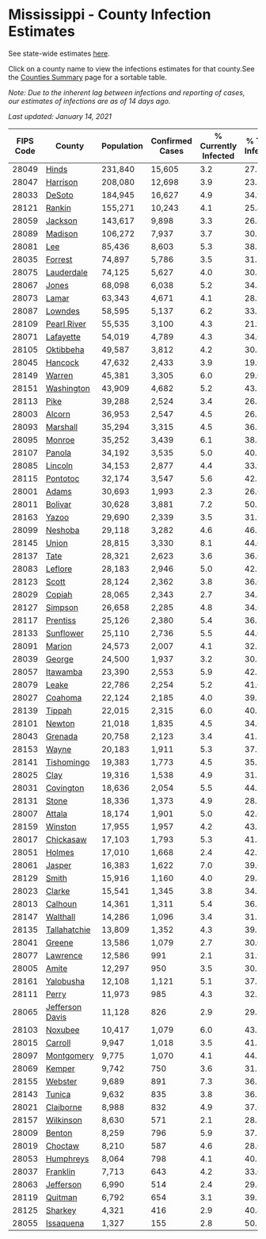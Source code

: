# Mississippi - County Infection Estimates

See state-wide estimates [here](/infections/us-ms).

Click on a county name to view the infections estimates for that county.See the [Counties Summary](/infections/summary-counties) page for a sortable table.

*Note: Due to the inherent lag between infections and reporting of cases, our estimates of infections are as of 14 days ago.*

*Last updated: January 14, 2021*

|   FIPS Code |                             County |   Population |   Confirmed Cases |   % Currently Infected |   % Total Infected |
|-------------|------------------------------------|--------------|-------------------|------------------------|--------------------|
|       28049 |                     [Hinds](hinds) |      231,840 |            15,605 |                    3.2 |               27.2 |
|       28047 |               [Harrison](harrison) |      208,080 |            12,698 |                    3.9 |               23.3 |
|       28033 |                   [DeSoto](desoto) |      184,945 |            16,627 |                    4.9 |               34.9 |
|       28121 |                   [Rankin](rankin) |      155,271 |            10,243 |                    4.1 |               25.4 |
|       28059 |                 [Jackson](jackson) |      143,617 |             9,898 |                    3.3 |               26.8 |
|       28089 |                 [Madison](madison) |      106,272 |             7,937 |                    3.7 |               30.2 |
|       28081 |                         [Lee](lee) |       85,436 |             8,603 |                    5.3 |               38.7 |
|       28035 |                 [Forrest](forrest) |       74,897 |             5,786 |                    3.5 |               31.1 |
|       28075 |           [Lauderdale](lauderdale) |       74,125 |             5,627 |                    4.0 |               30.3 |
|       28067 |                     [Jones](jones) |       68,098 |             6,038 |                    5.2 |               34.8 |
|       28073 |                     [Lamar](lamar) |       63,343 |             4,671 |                    4.1 |               28.9 |
|       28087 |                 [Lowndes](lowndes) |       58,595 |             5,137 |                    6.2 |               33.5 |
|       28109 |         [Pearl River](pearl-river) |       55,535 |             3,100 |                    4.3 |               21.9 |
|       28071 |             [Lafayette](lafayette) |       54,019 |             4,789 |                    4.3 |               34.0 |
|       28105 |             [Oktibbeha](oktibbeha) |       49,587 |             3,812 |                    4.2 |               30.8 |
|       28045 |                 [Hancock](hancock) |       47,632 |             2,433 |                    3.9 |               19.6 |
|       28149 |                   [Warren](warren) |       45,381 |             3,305 |                    6.0 |               29.0 |
|       28151 |           [Washington](washington) |       43,909 |             4,682 |                    5.2 |               43.5 |
|       28113 |                       [Pike](pike) |       39,288 |             2,524 |                    3.4 |               26.3 |
|       28003 |                   [Alcorn](alcorn) |       36,953 |             2,547 |                    4.5 |               26.1 |
|       28093 |               [Marshall](marshall) |       35,294 |             3,315 |                    4.5 |               36.3 |
|       28095 |                   [Monroe](monroe) |       35,252 |             3,439 |                    6.1 |               38.8 |
|       28107 |                   [Panola](panola) |       34,192 |             3,535 |                    5.0 |               40.7 |
|       28085 |                 [Lincoln](lincoln) |       34,153 |             2,877 |                    4.4 |               33.9 |
|       28115 |               [Pontotoc](pontotoc) |       32,174 |             3,547 |                    5.6 |               42.3 |
|       28001 |                     [Adams](adams) |       30,693 |             1,993 |                    2.3 |               26.0 |
|       28011 |                 [Bolivar](bolivar) |       30,628 |             3,881 |                    7.2 |               50.5 |
|       28163 |                     [Yazoo](yazoo) |       29,690 |             2,339 |                    3.5 |               31.9 |
|       28099 |                 [Neshoba](neshoba) |       29,118 |             3,282 |                    4.6 |               46.3 |
|       28145 |                     [Union](union) |       28,815 |             3,330 |                    8.1 |               44.0 |
|       28137 |                       [Tate](tate) |       28,321 |             2,623 |                    3.6 |               36.0 |
|       28083 |                 [Leflore](leflore) |       28,183 |             2,946 |                    5.0 |               42.9 |
|       28123 |                     [Scott](scott) |       28,124 |             2,362 |                    3.8 |               36.0 |
|       28029 |                   [Copiah](copiah) |       28,065 |             2,343 |                    2.7 |               34.4 |
|       28127 |                 [Simpson](simpson) |       26,658 |             2,285 |                    4.8 |               34.6 |
|       28117 |               [Prentiss](prentiss) |       25,126 |             2,380 |                    5.4 |               36.5 |
|       28133 |             [Sunflower](sunflower) |       25,110 |             2,736 |                    5.5 |               44.0 |
|       28091 |                   [Marion](marion) |       24,573 |             2,007 |                    4.1 |               32.3 |
|       28039 |                   [George](george) |       24,500 |             1,937 |                    3.2 |               30.8 |
|       28057 |               [Itawamba](itawamba) |       23,390 |             2,553 |                    5.9 |               42.1 |
|       28079 |                     [Leake](leake) |       22,786 |             2,254 |                    5.2 |               41.6 |
|       28027 |                 [Coahoma](coahoma) |       22,124 |             2,185 |                    4.0 |               39.7 |
|       28139 |                   [Tippah](tippah) |       22,015 |             2,315 |                    6.0 |               40.3 |
|       28101 |                   [Newton](newton) |       21,018 |             1,835 |                    4.5 |               34.6 |
|       28043 |                 [Grenada](grenada) |       20,758 |             2,123 |                    3.4 |               41.2 |
|       28153 |                     [Wayne](wayne) |       20,183 |             1,911 |                    5.3 |               37.5 |
|       28141 |           [Tishomingo](tishomingo) |       19,383 |             1,773 |                    4.5 |               35.1 |
|       28025 |                       [Clay](clay) |       19,316 |             1,538 |                    4.9 |               31.1 |
|       28031 |             [Covington](covington) |       18,636 |             2,054 |                    5.5 |               44.2 |
|       28131 |                     [Stone](stone) |       18,336 |             1,373 |                    4.9 |               28.3 |
|       28007 |                   [Attala](attala) |       18,174 |             1,901 |                    5.0 |               42.6 |
|       28159 |                 [Winston](winston) |       17,955 |             1,957 |                    4.2 |               43.7 |
|       28017 |             [Chickasaw](chickasaw) |       17,103 |             1,793 |                    5.3 |               41.8 |
|       28051 |                   [Holmes](holmes) |       17,010 |             1,668 |                    2.4 |               42.9 |
|       28061 |                   [Jasper](jasper) |       16,383 |             1,622 |                    7.0 |               39.6 |
|       28129 |                     [Smith](smith) |       15,916 |             1,160 |                    4.0 |               29.8 |
|       28023 |                   [Clarke](clarke) |       15,541 |             1,345 |                    3.8 |               34.3 |
|       28013 |                 [Calhoun](calhoun) |       14,361 |             1,311 |                    5.4 |               36.8 |
|       28147 |               [Walthall](walthall) |       14,286 |             1,096 |                    3.4 |               31.7 |
|       28135 |       [Tallahatchie](tallahatchie) |       13,809 |             1,352 |                    4.3 |               39.5 |
|       28041 |                   [Greene](greene) |       13,586 |             1,079 |                    2.7 |               30.0 |
|       28077 |               [Lawrence](lawrence) |       12,586 |               991 |                    2.1 |               31.9 |
|       28005 |                     [Amite](amite) |       12,297 |               950 |                    3.5 |               30.5 |
|       28161 |             [Yalobusha](yalobusha) |       12,108 |             1,121 |                    5.1 |               37.3 |
|       28111 |                     [Perry](perry) |       11,973 |               985 |                    4.3 |               32.2 |
|       28065 | [Jefferson Davis](jefferson-davis) |       11,128 |               826 |                    2.9 |               29.8 |
|       28103 |                 [Noxubee](noxubee) |       10,417 |             1,079 |                    6.0 |               43.1 |
|       28015 |                 [Carroll](carroll) |        9,947 |             1,018 |                    3.5 |               41.3 |
|       28097 |           [Montgomery](montgomery) |        9,775 |             1,070 |                    4.1 |               44.5 |
|       28069 |                   [Kemper](kemper) |        9,742 |               750 |                    3.6 |               31.2 |
|       28155 |                 [Webster](webster) |        9,689 |               891 |                    7.3 |               36.5 |
|       28143 |                   [Tunica](tunica) |        9,632 |               835 |                    3.8 |               36.3 |
|       28021 |             [Claiborne](claiborne) |        8,988 |               832 |                    4.9 |               37.6 |
|       28157 |             [Wilkinson](wilkinson) |        8,630 |               571 |                    2.1 |               28.8 |
|       28009 |                   [Benton](benton) |        8,259 |               796 |                    5.9 |               37.3 |
|       28019 |                 [Choctaw](choctaw) |        8,210 |               587 |                    4.6 |               28.0 |
|       28053 |             [Humphreys](humphreys) |        8,064 |               798 |                    4.1 |               40.3 |
|       28037 |               [Franklin](franklin) |        7,713 |               643 |                    4.2 |               33.0 |
|       28063 |             [Jefferson](jefferson) |        6,990 |               514 |                    2.4 |               29.8 |
|       28119 |                 [Quitman](quitman) |        6,792 |               654 |                    3.1 |               39.2 |
|       28125 |                 [Sharkey](sharkey) |        4,321 |               416 |                    2.9 |               40.4 |
|       28055 |             [Issaquena](issaquena) |        1,327 |               155 |                    2.8 |               50.2 |